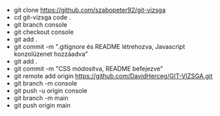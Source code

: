 - git clone https://github.com/szabopeter92/git-vizsga
- cd git-vizsga code .
- git branch console
- git checkout console
- git add .
- git commit -m ".gitignore és README létrehozva, Javascript konzolüzenet hozzáadva"
- git add .
- git commit -m "CSS módosítva, README befejezve"
- git remote add origin https://github.com/DavidHerceg/GIT-VIZSGA.git
- git branch -m console
- git push -u origin console
- git branch -m main
- git push origin main
